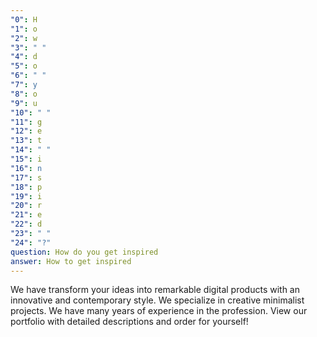 ```yaml
---
"0": H
"1": o
"2": w
"3": " "
"4": d
"5": o
"6": " "
"7": y
"8": o
"9": u
"10": " "
"11": g
"12": e
"13": t
"14": " "
"15": i
"16": n
"17": s
"18": p
"19": i
"20": r
"21": e
"22": d
"23": " "
"24": "?"
question: How do you get inspired
answer: How to get inspired
---
```

We have transform your ideas into remarkable digital products with an innovative and contemporary style. We specialize in creative minimalist projects. We have many years of experience in the profession. View our portfolio with detailed descriptions and order for yourself!
